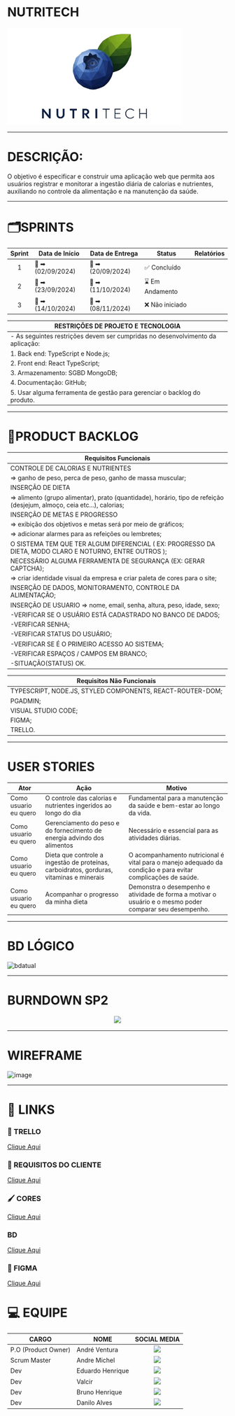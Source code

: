 # NUTRITECH
<div align="middle">
</div>
<img src='./front/src/logo/logo.nutritech.png' widht='200'/>
<div>

-----------------------------------------------------------------------------------
 
 <h1>DESCRIÇÃO:</h1>    
O objetivo é especificar e construir uma aplicação web que permita aos usuários registrar e monitorar a ingestão diária de calorias e nutrientes, auxiliando no controle da alimentação e na manutenção da saúde.
</div>

-----------------------------------------------------------------------------------

# 🗂️SPRINTS
| Sprint | Data de Início | Data de Entrega | Status | Relatórios | 
|:-------:| --------------------- |--------------------|---------------------|------------------------- |
|  1  | :calendar:  ➡ (02/09/2024) | 📆 ➡ (20/09/2024) | ✅ Concluído   |            |
|  2  | :calendar:  ➡ (23/09/2024) | 📆 ➡ (11/10/2024) | ⌛ Em Andamento |            |
|  3  | :calendar:  ➡ (14/10/2024) | 📆 ➡ (08/11/2024)| ❌ Não iniciado |            |

|       RESTRIÇÕES DE PROJETO E TECNOLOGIA      |  
|-----------------------------------------------|
| - As seguintes restrições devem ser cumpridas no desenvolvimento da aplicação:     
| 1.	Back end: TypeScript e Node.js;          
| 2.	Front end: React TypeScript;        
| 3.	Armazenamento: SGBD MongoDB;       
| 4.	Documentação: GitHub;     
| 5.	Usar alguma ferramenta de gestão para gerenciar o backlog do produto. 

------------------------------------------------------------------------------------

# 📑PRODUCT BACKLOG
|  Requisitos Funcionais       |
|------------------------------|
| CONTROLE DE CALORIAS E NUTRIENTES
| => ganho de peso, perca de peso, ganho de massa muscular;
| INSERÇÃO DE DIETA
| => alimento (grupo alimentar), prato (quantidade), horário, tipo de refeição (desjejum, almoço, ceia etc...), calorias;
| INSERÇÃO DE METAS E PROGRESSO
| => exibição dos objetivos e metas será por meio de gráficos;
| => adicionar alarmes para as refeições ou lembretes;
| O SISTEMA TEM QUE TER ALGUM DIFERENCIAL ( EX: PROGRESSO DA DIETA, MODO CLARO E NOTURNO, ENTRE OUTROS );
| NECESSÁRIO ALGUMA FERRAMENTA DE SEGURANÇA (EX:  GERAR CAPTCHA);
| => criar identidade visual da empresa e criar paleta de cores para o site;
| INSERÇÃO DE DADOS, MONITORAMENTO, CONTROLE DA ALIMENTAÇÃO; 
| INSERÇÃO DE USUARIO => nome, email, senha, altura, peso, idade, sexo;  
| -VERIFICAR SE O USUÁRIO ESTÁ CADASTRADO NO BANCO DE DADOS;  
| -VERIFICAR SENHA;                                           
| -VERIFICAR STATUS DO USUÁRIO;                               
| -VERIFICAR SE É O PRIMEIRO ACESSO AO SISTEMA;                                                                         
| -VERIFICAR ESPAÇOS / CAMPOS EM BRANCO;                      
| -SITUAÇÃO(STATUS) OK.   

|   Requisitos Não Funcionais  |                                                                                                                 
|------------------------------|   
| TYPESCRIPT, NODE.JS, STYLED COMPONENTS, REACT-ROUTER-DOM; 
| PGADMIN;   
| VISUAL STUDIO CODE;     
| FIGMA; 
| TRELLO.


-----------------------------------------------------------------------------------

# USER STORIES
|Ator          |Ação                         |Motivo                        |
|--------------|-----------------------------|------------------------------|
|Como usuario eu quero| O controle das calorias e nutrientes ingeridos ao longo do dia | Fundamental para a manutenção da saúde e bem-estar ao longo da vida.
|Como usuario eu quero| Gerenciamento do peso e do fornecimento de energia advindo dos alimentos | Necessário e essencial para as atividades diárias.
|Como usuario eu quero| Dieta que controle a ingestão de proteínas, carboidratos, gorduras, vitaminas e minerais | O acompanhamento nutricional é vital para o manejo adequado da condição e para evitar complicações de saúde.
|Como usuario eu quero| Acompanhar o progresso da minha dieta | Demonstra o desempenho e atividade de forma a motivar o usuário e o mesmo poder comparar seu desempenho.

-------------------------------------------------------------------------------------------------

# BD LÓGICO
![bdatual](https://github.com/user-attachments/assets/df6f3bac-908a-434f-b980-6c25e32b89d0)

-----------------------------------------------------------------------------------

# BURNDOWN SP2
 <div align = center>
 <img src="https://github.com/andremc331/NutriTech/blob/main/Sprints/imagens/Sprint2.PNG">
 </div>

-----------------------------------------------------------------------------------

# WIREFRAME
![image](https://github.com/user-attachments/assets/d8b41093-f3ff-47f1-b354-925d03a70968)

-----------------------------------------------------------------------------------

# 🔗 LINKS

### 🧮 TRELLO 
[Clique Aqui](https://trello.com/b/Q0Z9B3GN/hightech)

### 📖 REQUISITOS DO CLIENTE
[Clique Aqui](https://docs.google.com/document/d/1qVPnMpCE-d-vICMM7N69L6WKyPXC7qskSgLMa3oR7ss/edit)

### 🖌️ CORES
[Clique Aqui]()

### BD 
[Clique Aqui]()

### 🎨 FIGMA
[Clique Aqui](https://www.figma.com/design/csGwtJwjsN7gELjbUGDzEb/NutriTech)


# :computer: EQUIPE

|CARGO | NOME| SOCIAL MEDIA |
|------|-----|:--------------:|
| P.O (Product Owner) |   André Ventura   |     <a target="_blank" href="https:/"><img  src="https://skillicons.dev/icons?i=github"></a>|    
| Scrum Master |   Andre Michel   |     <a target="_blank" href="https://github.com/andremc331"><img  src="https://skillicons.dev/icons?i=github"></a>|  
| Dev     |   Eduardo Henrique  |     <a target="_blank" href="https://github.com/EduardoBrito2"><img src="https://skillicons.dev/icons?i=github"></a>|  
| Dev     |   Valcir  |     <a target="_blank" href="https://"><img  src="https://skillicons.dev/icons?i=github"></a>|   
| Dev     |   Bruno Henrique   |     <a target="_blank" href="https:/"><img  src="https://skillicons.dev/icons?i=github"></a>|  
| Dev     |   Danilo Alves   |     <a target="_blank" href="https://github.com/Danilo-Fatec"><img  src="https://skillicons.dev/icons?i=github"></a>|  
